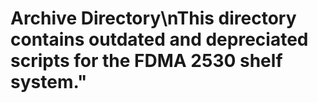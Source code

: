 # Archive Directory\nThis directory contains outdated and depreciated scripts for the FDMA 2530 shelf system."